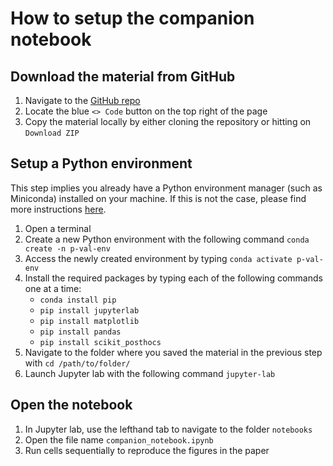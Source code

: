 # How to setup the companion notebook

## Download the material from GitHub
1. Navigate to the [GitHub repo](https://github.com/djpbarry/dont-trust-p-values)
2. Locate the blue `<> Code` button on the top right of the page
3. Copy the material locally by either cloning the repository or hitting on `Download ZIP`

## Setup a Python environment
This step implies you already have a Python environment manager (such as Miniconda) installed on your machine.
If this is not the case, please find more instructions [here](https://github.com/RMS-DAIM/introduction-to-image-analysis/blob/main/Pages/Installation-Instructions.md#installing-conda).
1. Open a terminal 
2. Create a new Python environment with the following command `conda create -n p-val-env`
3. Access the newly created environment by typing `conda activate p-val-env`
4. Install the required packages by typing each of the following commands one at a time:
    * `conda install pip`
    * `pip install jupyterlab`
    * `pip install matplotlib`
    * `pip install pandas`
    * `pip install scikit_posthocs`
5. Navigate to the folder where you saved the material in the previous step with `cd /path/to/folder/`
6. Launch Jupyter lab with the following command `jupyter-lab`

## Open the notebook
1. In Jupyter lab, use the lefthand tab to navigate to the folder `notebooks`
2. Open the file name `companion_notebook.ipynb`
3. Run cells sequentially to reproduce the figures in the paper
